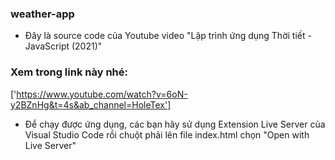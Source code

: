 ### weather-app

- Đây là source code của Youtube video "Lập trình ứng dụng Thời tiết - JavaScript (2021)"

### Xem trong link này nhé:
['https://www.youtube.com/watch?v=6oN-y2BZnHg&t=4s&ab_channel=HoleTex']

- Để chạy được ứng dụng, các bạn hãy sử dụng Extension Live Server của Visual Studio Code rồi chuột phải lên file index.html chọn "Open with Live Server"
